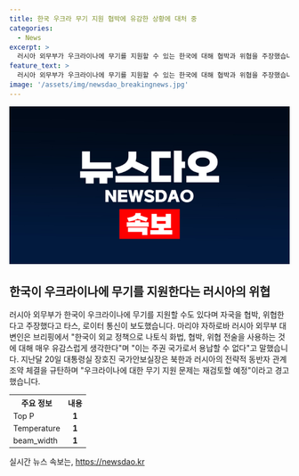 ```yaml
---
title: 한국 우크라 무기 지원 협박에 유감한 상황에 대처 중
categories:
  - News
excerpt: >
  러시아 외무부가 우크라이나에 무기를 지원할 수 있는 한국에 대해 협박과 위협을 주장했습니다. 러시아 외무부 대변인 마리야 자하로바는 한국의 나토식 화법과 협박은 용납할 수 없다고 밝혔고, 대통령실 장호진 국가안보실장은 북한과 러시아의 관계를 규탄하며 한국의 우크라이나에 대한 무기 지원을 재검토할 것이라고 경고했습니다.
feature_text: >
  러시아 외무부가 우크라이나에 무기를 지원할 수 있는 한국에 대해 협박과 위협을 주장했습니다. 러시아 외무부 대변인 마리야 자하로바는 한국의 나토식 화법과 협박은 용납할 수 없다고 밝혔고, 대통령실 장호진 국가안보실장은 북한과 러시아의 관계를 규탄하며 한국의 우크라이나에 대한 무기 지원을 재검토할 것이라고 경고했습니다.
image: '/assets/img/newsdao_breakingnews.jpg'
---
```


<p><img src="/assets/img/newsdao_breakingnews.jpg" alt="cryptoinkorea 속보" /></p>

<h2 data-ke-size="size26">한국이 우크라이나에 무기를 지원한다는 러시아의 위협</h2>

<p data-ke-size="size16">러시아 외무부가 한국이 우크라이나에 무기를 지원할 수도 있다며 자국을 협박, 위협한다고 주장했다고 타스, 로이터 통신이 보도했습니다. 마리야 자하로바 러시아 외무부 대변인은 브리핑에서 "한국이 외교 정책으로 나토식 화법, 협박, 위협 전술을 사용하는 것에 대해 매우 유감스럽게 생각한다"며 "이는 주권 국가로서 용납할 수 없다"고 말했습니다. 지난달 20일 대통령실 장호진 국가안보실장은 북한과 러시아의 전략적 동반자 관계 조약 체결을 규탄하며 "우크라이나에 대한 무기 지원 문제는 재검토할 예정"이라고 경고했습니다.</p>

<table>
  <tr>
    <th>주요 정보</th>
    <th>내용</th>
  </tr>
  <tr>
    <td>Top P</td>
    <td style="text-align: center; height: 17px;"><b>1</b></td>
  </tr>
  <tr>
    <td>Temperature</td>
    <td style="text-align: center; height: 17px;"><b>1</b></td>
  </tr>
  <tr>
    <td>beam_width</td>
    <td style="text-align: center; height: 17px;"><b>1</b></td>
  </tr>
</table>
실시간 뉴스 속보는, <a href="https://newsdao.kr" rel="dofollow">https://newsdao.kr</a>


